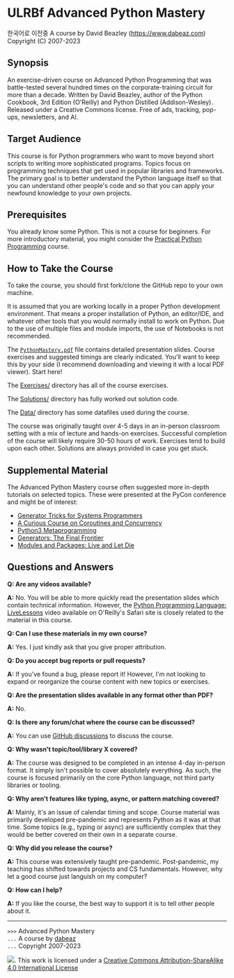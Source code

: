 # ULRBf Advanced Python Mastery

한국어로 이전중
A course by David Beazley (https://www.dabeaz.com)  
Copyright (C) 2007-2023  

## Synopsis

An exercise-driven course on Advanced Python Programming that was
battle-tested several hundred times on the corporate-training circuit
for more than a decade.  Written by David Beazley, author of the
Python Cookbook, 3rd Edition (O'Reilly) and Python Distilled
(Addison-Wesley).  Released under a Creative Commons license.  Free of
ads, tracking, pop-ups, newsletters, and AI.

## Target Audience 

This course is for Python programmers who want to move beyond 
short scripts to writing more sophisticated programs.  Topics
focus on programming techniques that get used in popular libraries and
frameworks. The primary goal is to better understand the Python language
itself so that you can understand other people's code and so that you
can apply your newfound knowledge to your own projects.

## Prerequisites

You already know some Python.  This is not a course for beginners.
For more introductory material, you might consider the
[Practical Python Programming](https://dabeaz-course.github.io/practical-python) course.

## How to Take the Course

To take the course, you should first fork/clone the GitHub repo to your own
machine.

It is assumed that you are working locally in a proper Python
development environment.  That means a proper installation of Python,
an editor/IDE, and whatever other tools that you would normally
install to work on Python.  Due to the use of multiple files and
module imports, the use of Notebooks is not recommended.

The [`PythonMastery.pdf`](PythonMastery.pdf) file contains detailed
presentation slides. Course exercises and suggested timings are
clearly indicated. You'll want to keep this by your side (I recommend
downloading and viewing it with a local PDF viewer). Start here! 

The [Exercises/](Exercises/index.md) directory has all of the
course exercises. 

The [Solutions/](Solutions/) directory has fully worked out solution code.

The [Data/](Data/) directory has some datafiles used during the course.

The course was originally taught over 4-5 days in an in-person
classroom setting with a mix of lecture and hands-on exercises.
Successful completion of the course will likely require 30-50 hours of
work.  Exercises tend to build upon each other.  Solutions are always
provided in case you get stuck.

## Supplemental Material

The Advanced Python Mastery course often suggested more in-depth tutorials
on selected topics.  These were presented at the PyCon conference and
might be of interest:

* [Generator Tricks for Systems Programmers](https://www.dabeaz.com/generators/)
* [A Curious Course on Coroutines and Concurrency](http://dabeaz.com/coroutines/index.html)
* [Python3 Metaprogramming](https://dabeaz.com/py3meta/index.html)
* [Generators: The Final Frontier](https://dabeaz.com/finalgenerator/index.html)
* [Modules and Packages: Live and Let Die](https://dabeaz.com/modulepackage/index.html)

## Questions and Answers

**Q: Are any videos available?**

**A:** No. You will be able to more quickly read the presentation slides which contain
technical information.  However, the [Python Programming Language: LiveLessons](https://www.safaribooksonline.com/library/view/python-programming-language/9780134217314/) video
available on O'Reilly's Safari site is closely related to the material in this course.

**Q: Can I use these materials in my own course?**

**A:** Yes. I just kindly ask that you give proper attribution.

**Q: Do you accept bug reports or pull requests?**

**A:** If you've found a bug, please report it!  However, I'm not
looking to expand or reorganize the course content with new topics or
exercises.

**Q: Are the presentation slides available in any format other than PDF?**

**A:** No.

**Q: Is there any forum/chat where the course can be discussed?**

**A:** You can use [GitHub discussions](https://github.com/dabeaz-course/python-mastery/discussions) to discuss the course.

**Q: Why wasn't topic/tool/library X covered?**

**A:** The course was designed to be completed in an intense 4-day
in-person format. It simply isn't possible to cover absolutely
everything.  As such, the course is focused primarily on the core
Python language, not third party libraries or tooling.

**Q: Why aren't features like typing, async, or pattern matching covered?**

**A:** Mainly, it's an issue of calendar timing and scope.  Course
material was primarily developed pre-pandemic and represents Python as
it was at that time. Some topics (e.g., typing or async) are
sufficiently complex that they would be better covered on their own
in a separate course.

**Q: Why did you release the course?**

**A:** This course was extensively taught pre-pandemic. Post-pandemic,
my teaching has shifted towards projects and CS fundamentals.
However, why let a good course just languish on my computer? 

**Q: How can I help?**

**A:** If you like the course, the best way to support it is to tell
other people about it.

----
`>>>` Advanced Python Mastery  
`...` A course by [dabeaz](https://www.dabeaz.com)  
`...` Copyright 2007-2023  

![](https://i.creativecommons.org/l/by-sa/4.0/88x31.png). This work is licensed under a [Creative Commons Attribution-ShareAlike 4.0 International License](http://creativecommons.org/licenses/by-sa/4.0/)






